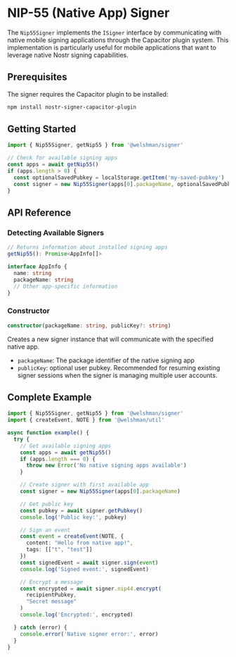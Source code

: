 # NIP-55 (Native App) Signer

The `Nip55Signer` implements the `ISigner` interface by communicating with native mobile signing applications through the Capacitor plugin system. This implementation is particularly useful for mobile applications that want to leverage native Nostr signing capabilities.

## Prerequisites

The signer requires the Capacitor plugin to be installed:

```bash
npm install nostr-signer-capacitor-plugin
```

## Getting Started

```typescript
import { Nip55Signer, getNip55 } from '@welshman/signer'

// Check for available signing apps
const apps = await getNip55()
if (apps.length > 0) {
  const optionalSavedPubkey = localStorage.getItem('my-saved-pubkey')
  const signer = new Nip55Signer(apps[0].packageName, optionalSavedPubkey)
}
```

## API Reference

### Detecting Available Signers

```typescript
// Returns information about installed signing apps
getNip55(): Promise<AppInfo[]>

interface AppInfo {
  name: string
  packageName: string
  // Other app-specific information
}
```

### Constructor

```typescript
constructor(packageName: string, publicKey?: string)
```
Creates a new signer instance that will communicate with the specified native app.
- `packageName`: The package identifier of the native signing app
- `publicKey`: optional user pubkey. Recommended for resuming existing signer sessions when the signer is managing multiple user accounts.

## Complete Example

```typescript
import { Nip55Signer, getNip55 } from '@welshman/signer'
import { createEvent, NOTE } from '@welshman/util'

async function example() {
  try {
    // Get available signing apps
    const apps = await getNip55()
    if (apps.length === 0) {
      throw new Error('No native signing apps available')
    }

    // Create signer with first available app
    const signer = new Nip55Signer(apps[0].packageName)

    // Get public key
    const pubkey = await signer.getPubkey()
    console.log('Public key:', pubkey)

    // Sign an event
    const event = createEvent(NOTE, {
      content: "Hello from native app!",
      tags: [["t", "test"]]
    })
    const signedEvent = await signer.sign(event)
    console.log('Signed event:', signedEvent)

    // Encrypt a message
    const encrypted = await signer.nip44.encrypt(
      recipientPubkey,
      "Secret message"
    )
    console.log('Encrypted:', encrypted)

  } catch (error) {
    console.error('Native signer error:', error)
  }
}
```
